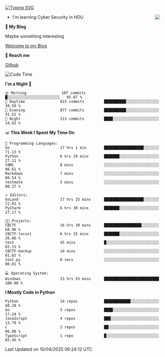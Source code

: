 [![Typing SVG](https://readme-typing-svg.herokuapp.com?font=Fira+Code&pause=1000&random=false&width=450&height=60&lines=Hello+%F0%9F%91%8B%F0%9F%8F%BB;I'm+JBNRZ)](https://git.io/typing-svg)

<a href="#">
  <img align="right" src="https://github-readme-stats.vercel.app/api?username=JBNRZ&show_icons=true&bg_color=15,f2f7fd,E0EAFC" />
</a>

- I'm learning Cyber Security in HDU

 **🌱 My Blog**

Maybe something interesting

[Welcome to my Blog](https://jbnrz.com.cn/)

 **💬 Reach me** 

[Github](https://github.com/JBNRZ)


<!--START_SECTION:waka-->
![Code Time](http://img.shields.io/badge/Code%20Time-1%2C127%20hrs%205%20mins-blue)

**I'm a Night 🦉** 

```text
🌞 Morning                107 commits         █░░░░░░░░░░░░░░░░░░░░░░░░   05.07 % 
🌆 Daytime                815 commits         ██████████░░░░░░░░░░░░░░░   38.59 % 
🌃 Evening                877 commits         ██████████░░░░░░░░░░░░░░░   41.52 % 
🌙 Night                  313 commits         ████░░░░░░░░░░░░░░░░░░░░░   14.82 % 
```


📊 **This Week I Spent My Time On** 

```text
💬 Programming Languages: 
Go                       17 hrs 1 min        ██████████████████░░░░░░░   71.13 % 
Python                   6 hrs 29 mins       ███████░░░░░░░░░░░░░░░░░░   27.11 % 
YAML                     8 mins              ░░░░░░░░░░░░░░░░░░░░░░░░░   00.61 % 
Markdown                 7 mins              ░░░░░░░░░░░░░░░░░░░░░░░░░   00.54 % 
textmate                 5 mins              ░░░░░░░░░░░░░░░░░░░░░░░░░   00.37 % 

🔥 Editors: 
GoLand                   17 hrs 25 mins      ██████████████████░░░░░░░   72.83 % 
PyCharm                  6 hrs 30 mins       ███████░░░░░░░░░░░░░░░░░░   27.17 % 

🐱‍💻 Projects: 
CBCTF                    16 hrs 30 mins      █████████████████░░░░░░░░   68.96 % 
CBCTF-locust             6 hrs 25 mins       ███████░░░░░░░░░░░░░░░░░░   26.86 % 
test                     45 mins             █░░░░░░░░░░░░░░░░░░░░░░░░   03.15 % 
CBCTF-backup             14 mins             ░░░░░░░░░░░░░░░░░░░░░░░░░   01.02 % 
test.py                  0 secs              ░░░░░░░░░░░░░░░░░░░░░░░░░   00.01 % 

💻 Operating System: 
Windows                  23 hrs 55 mins      █████████████████████████   100.00 % 
```

**I Mostly Code in Python** 

```text
Python                   14 repos            ████████████░░░░░░░░░░░░░   48.28 % 
Go                       5 repos             ████░░░░░░░░░░░░░░░░░░░░░   17.24 % 
JavaScript               4 repos             ███░░░░░░░░░░░░░░░░░░░░░░   13.79 % 
C                        2 repos             ██░░░░░░░░░░░░░░░░░░░░░░░   06.90 % 
TypeScript               1 repo              █░░░░░░░░░░░░░░░░░░░░░░░░   03.45 % 
```




 Last Updated on 10/04/2025 06:24:12 UTC
<!--END_SECTION:waka-->
